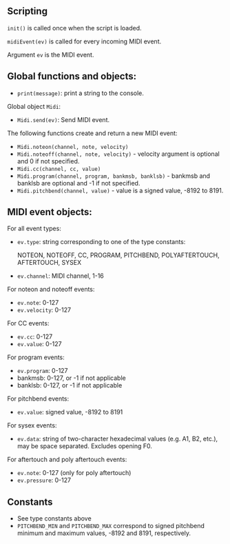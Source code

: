 ## Scripting

`init()` is called once when the script is loaded.

`midiEvent(ev)` is called for every incoming MIDI event.

Argument `ev` is the MIDI event.


## Global functions and objects:

- `print(message)`: print a string to the console.

Global object `Midi`:
- `Midi.send(ev)`: Send MIDI event.

The following functions create and return a new MIDI event:
- `Midi.noteon(channel, note, velocity)`
- `Midi.noteoff(channel, note, velocity)` - velocity argument is optional and 0 if not specified.
- `Midi.cc(channel, cc, value)`
- `Midi.program(channel, program, bankmsb, banklsb)` - bankmsb and banklsb are optional and -1 if not specified.
- `Midi.pitchbend(channel, value)` - value is a signed value, -8192 to 8191.


## MIDI event objects:

For all event types:

- `ev.type`: string corresponding to one of the type constants:

  NOTEON, NOTEOFF, CC, PROGRAM, PITCHBEND, POLYAFTERTOUCH, AFTERTOUCH, SYSEX

- `ev.channel`: MIDI channel, 1-16

For noteon and noteoff events:
- `ev.note`: 0-127
- `ev.velocity`: 0-127

For CC events:
- `ev.cc`: 0-127
- `ev.value`: 0-127

For program events:
- `ev.program`: 0-127
- bankmsb: 0-127, or -1 if not applicable
- banklsb: 0-127, or -1 if not applicable

For pitchbend events:
- `ev.value`: signed value, -8192 to 8191

For sysex events:
- `ev.data`: string of two-character hexadecimal values (e.g. A1, B2, etc.), may be space separated. Excludes opening F0.

For aftertouch and poly aftertouch events:
- `ev.note`: 0-127 (only for poly aftertouch)
- `ev.pressure`: 0-127


## Constants

- See type constants above
- `PITCHBEND_MIN` and `PITCHBEND_MAX` correspond to signed pitchbend minimum and maximum values, -8192 and 8191, respectively.

